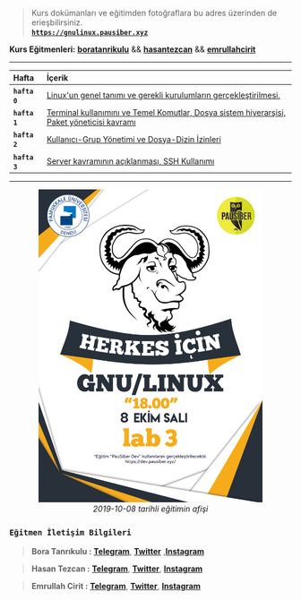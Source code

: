 > Kurs dokümanları ve eğitimden fotoğraflara bu adres üzerinden de erieşbilirsiniz.  
  [**`https://gnulinux.pausiber.xyz`**](https://gnulinux.pausiber.xyz)

**Kurs Eğitmenleri:** [**boratanrikulu**](https://github.com/boratanrikulu) && [**hasantezcan**](https://github.com/hasantezcan)  && [**emrullahcirit**](https://github.com/emrullahcirit)

---

|     Hafta     |      İçerik    |
| :------------ | :------------- |
| **`hafta 0`** | [Linux'un genel tanımı ve gerekli kurulumların gerçekleştirilmesi.]() |
| **`hafta 1`** | [Terminal kullanımını ve Temel Komutlar, Dosya sistem hiyerarşisi, Paket yöneticisi kavramı]()|
| **`hafta 2`** | [Kullanıcı-Grup Yönetimi ve Dosya-Dizin İzinleri]()|
| **`hafta 3`** | [Server kavramının açıklanması, SSH Kullanımı]() |

---

<p align="center">
	<img alt="gnu-linux-egtimi-poster-2019" src="gnu-linux-egtimi-poster-2019.png" width="400">
  <br>
	<em>2019-10-08 tarihli eğitimin afişi</em>
</p>

### **`Eğitmen İletişim Bilgileri`**

> **Bora Tanrıkulu :** [**Telegram**](https://t.me/boratanrikulu/), [**Twitter**](https://twitter.com/boratanrikulu_/)
,[**Instagram**](https://www.instagram.com/boratanrikulu/)

> **Hasan Tezcan :** [**Telegram**](https://t.me/hasantezcan/), [**Twitter**](https://twitter.com/hasantezcann/), [**Instagram**](https://www.instagram.com/hasantezcan/)

> **Emrullah Cirit :** [**Telegram**](https://t.me/emrullahcirit/), [**Twitter**](https://twitter.com/Iamemrullah), [**Instagram**](https://www.instagram.com/emrullah.cirit/)